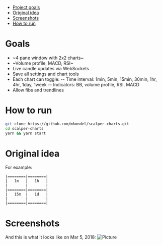 * [Project goals](#goals)
* [Original idea](#idea)
* [Screenshots](#pics)
* [How to run](#how)

# <a name="goals"></a>Goals
- ~4 pane window with 2x2 charts~
- ~Volume profile, MACD, RSI~
- Live candle updates via WebSockets
- Save all settings and chart tools
- Each chart can toggle:
 -- Time interval: 1min, 5min, 15min, 30min, 1hr, 4hr, 1day, 1week
 -- Indicators: BB, volume profile, RSI, MACD
- Allow fibs and trendlines

# <a name="how"></a>How to run
```bash
git clone https://github.com/mkondel/scalper-charts.git
cd scalper-charts
yarn && yarn start
```

# <a name="idea"></a>Original idea
For example:

```
|========|========|
|   1m   |   1h   |
|        |        |
|========|========|
|   15m  |   1d   |
|        |        |
|========|========|
```

# <a name="pics"></a>Screenshots
And this is what it looks like on Mar 5, 2018:
![Picture](https://user-images.githubusercontent.com/3288757/37013145-67d9b83a-20c6-11e8-94d0-2dba51cb5856.png)